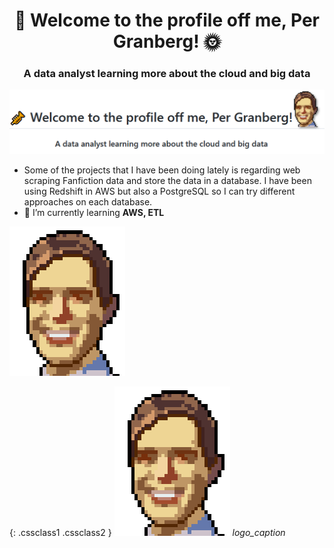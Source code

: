 

<h1 align="center">🎺 Welcome to the profile off me, Per Granberg! 🌞 
<h3 align="center">A data analyst learning more about the cloud and big data</h3>
</h1>

![title](titleimage.png)

- Some of the projects that I have been doing lately is regarding web scraping Fanfiction data and store the data in a database. I have been using Redshift in AWS but also a PostgreSQL so I can try different approaches on each database.
- 🌱 I’m currently learning **AWS, ETL**


![testar](pixelper.png)</h1>

{: .cssclass1 .cssclass2 }
![Logo](pixelper.png "Logo title")
*logo_caption*
